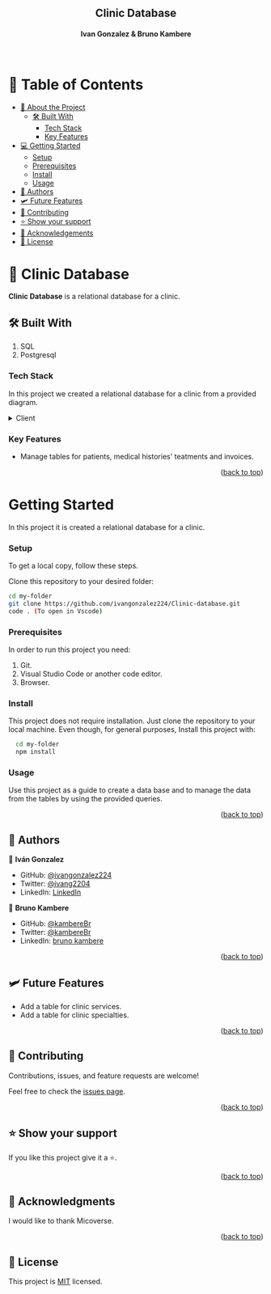 <div align="center">
  <h2><b>Clinic Database</b></h2>
  <h4>Ivan Gonzalez & Bruno Kambere</h4> 
</div>
<br>

# 📗 Table of Contents

- [📖 About the Project](#about-project) 
  - [🛠 Built With](#built-with)
    - [Tech Stack](#tech-stack)
    - [Key Features](#key-features)
- [💻 Getting Started](#getting-started)
  - [Setup](#setup)
  - [Prerequisites](#prerequisites)
  - [Install](#install)
  - [Usage](#usage)
- [👥 Authors](#authors)
- [🛩️ Future Features](#future-features)
- [🤝 Contributing](#contributing)
- [⭐️ Show your support](#support)
- [🙏 Acknowledgements](#acknowledgements)
- [📝 License](#license)

# 📖 Clinic Database <a name="about-project"></a>

**Clinic Database** is a relational database for a clinic.

## 🛠 Built With <a name="built-with"></a>

1. SQL
2. Postgresql

### Tech Stack <a name="tech-stack"></a>

In this project we created a relational database for a clinic from a provided diagram.
<details>
  <summary>Client</summary>
  <ul>
    <li><a href="https://aws.amazon.com/es/what-is/sql/#:~:text=es%20importante%20SQL%3F-,El%20lenguaje%20de%20consulta%20estructurada%20(SQL)%20es%20un%20lenguaje%20de,los%20diferentes%20lenguajes%20de%20programaci%C3%B3n.">SQL</a></li>
    <li><a href="https://www.postgresql.org/">Postgresql</a></li>
  </ul>
</details>

### Key Features <a name="key-features"></a>

- Manage tables for patients, medical histories' teatments and invoices.

<p align="right">(<a href="#readme-top">back to top</a>)</p>

# Getting Started <a name="getting-started"></a>

In this project it is created a relational database for a clinic.

### Setup

To get a local copy, follow these steps.

Clone this repository to your desired folder:

  ```sh
  cd my-folder
  git clone https://github.com/ivangonzalez224/Clinic-database.git
  code . (To open in Vscode)
```

### Prerequisites

In order to run this project you need:

1. Git.
2. Visual Studio Code or another code editor.
3. Browser.  
  
  
### Install

This project does not require installation. Just clone the repository to your local machine.
Even though, for general purposes, Install this project with:
```sh
  cd my-folder
  npm install
```

### Usage

Use this project as a guide to create a data base and to manage the data from the tables by using the provided queries.

<p align="right">(<a href="#readme-top">back to top</a>)</p>

## 👥 Authors <a name="authors"></a>

👤 **Iván Gonzalez**

- GitHub: [@ivangonzalez224](https://github.com/ivangonzalez224)
- Twitter: [@ivang2204](https://twitter.com/ivang2204)
- LinkedIn: [LinkedIn](https://linkedin.com/in/iván-gonzalez-robles-957491275)

👤 **Bruno Kambere**

- GitHub: [@kambereBr](https://github.com/kambereBr)
- Twitter: [@kambereBr](https://twitter.com/kambereBr)
- LinkedIn: [bruno kambere](https://www.linkedin.com/in/bruno-kambere/)

<p align="right">(<a href="#readme-top">back to top</a>)</p>

## 🛩️ Future Features <a name="future-features"></a>

- Add a table for clinic services.
- Add a table for clinic specialties.

<p align="right">(<a href="#readme-top">back to top</a>)</p>

## 🤝 Contributing <a name="contributing"></a>

Contributions, issues, and feature requests are welcome!

Feel free to check the [issues page](https://github.com/ivangonzalez224/Clinic-database/issues).

<p align="right">(<a href="#readme-top">back to top</a>)</p>

## ⭐️ Show your support <a name="support"></a>

If you like this project give it a ⭐️.

<p align="right">(<a href="#readme-top">back to top</a>)</p>

## 🙏 Acknowledgments <a name="acknowledgements"></a>

I would like to thank Micoverse.

<p align="right">(<a href="#readme-top">back to top</a>)</p>

## 📝 License <a name="license"></a>

This project is [MIT](./LICENSE) licensed.